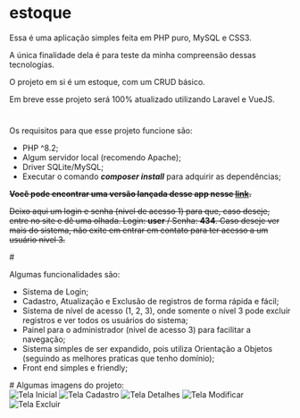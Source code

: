 # estoque


<p>Essa é uma aplicação simples feita em PHP puro, MySQL e CSS3.</p>
<p>A única finalidade dela é para teste da minha compreensão dessas tecnologias.</p>
<p>O projeto em si é um estoque, com um CRUD básico.</p>
<p>Em breve esse projeto será 100% atualizado utilizando Laravel e VueJS.</p>

#
Os requisitos para que esse projeto funcione são:
<ul>
  <li>PHP ^8.2;</li>
  <li>Algum servidor local (recomendo Apache);</li>
  <li>Driver SQLite/MySQL;</li>
  <li>Executar o comando <strong><em>composer install</em></strong> para adquirir as dependências;</li>
</ul>


<del>
  <p><strong>Você pode encontrar uma versão lançada desse app nesse <a href="https://quiet-temple-28268.herokuapp.com/" target="_blank">link</a>.</strong></p>
  <p>Deixo aqui um login e senha (nivel de acesso 1) para que, caso deseje, entre no site e dê uma olhada. Login: <strong>user</strong> / Senha: <strong>434</strong>. Caso deseje ver mais do sistema, não exite em entrar em contato para ter acesso a um usuário nivel 3.</p>
</del>
#
<p>Algumas funcionalidades são:</p>
<ul>
  <li>Sistema de Login;</li>
  <li>Cadastro, Atualização e Exclusão de registros de forma rápida e fácil;</li>
  <li>Sistema de nível de acesso (1, 2, 3), onde somente o nível 3 pode excluir registros e ver todos os usuários do sistema;</li>
  <li>Painel para o administrador (nivel de acesso 3) para facilitar a navegação;</li>
  <li>Sistema simples de ser expandido, pois utiliza Orientação a Objetos (seguindo as melhores praticas que tenho domínio);</li>
  <li>Front end simples e friendly;</li>
</ul>
#
Algumas imagens do projeto:

<div>
  <img src="https://i.imgur.com/dRGbJux.png" alt="Tela Inicial">
  <img src="https://i.imgur.com/kNohWQx.png" alt="Tela Cadastro">
  <img src="https://i.imgur.com/PFFbEJt.png" alt="Tela Detalhes">
  <img src="https://i.imgur.com/65iS0Bv.png" alt="Tela Modificar">
  <img src="https://i.imgur.com/MOuMbBD.png" alt="Tela Excluir">
</div>

